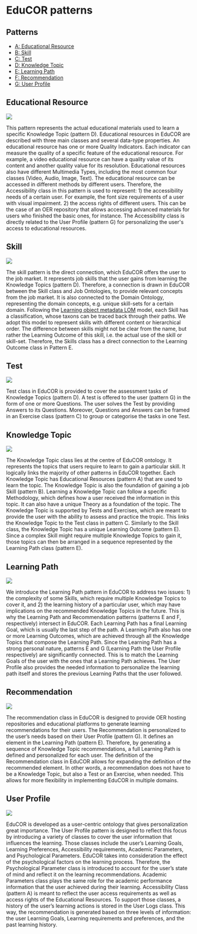 # EduCOR patterns

## Patterns

 * [A: Educational Resource](#Educational-Resource)
 * [B: Skill](#Skill) 
 * [C: Test](#Test)
 * [D: Knowledge Topic](#Knowledge-Topic)
 * [E: Learning Path](#Learning-Path)
 * [F: Recommendation](#Recommendation)
 * [G: User Profile](#User-Profile)
 
## Educational Resource

![](EduCOR-patternA)

This pattern represents the actual educational materials used to learn a specific Knowledge Topic (pattern D). Educational resources in EduCOR are described with three main classes and several data-type properties. An educational resource has one or more Quality Indicators. Each indicator can measure the quality of a specific feature of the educational resource. For example, a video educational resource can have a quality value of its content and another quality value for its resolution. Educational resources also have different Multimedia Types, including the most common four classes (Video, Audio, Image, Text). The educational resource can be accessed in different methods by different users. Therefore, the Accessibility class in this pattern is used to represent: 1) the accessibility needs of a certain user. For example, the font size requirements of a user with visual impairment. 2) the access rights of different users. This can be the case of an OER repository that allows accessing advanced materials for users who finished the basic ones, for instance. The Accessibility class is directly related to the User Profile (pattern G) for personalizing the user's access to educational resources.


## Skill

![](EduCOR-patternB)

The skill pattern is the direct connection, which EduCOR offers the user to the job market. It represents job skills that the user gains from learning the Knowledge Topics (pattern D). Therefore, a connection is drawn in EduCOR between the Skill class and Job Ontologies, to provide relevant concepts from the job market. It is also connected to the Domain Ontology, representing the domain concepts, e.g. unique skill-sets for a certain domain.
Following the [Learning object metadata LOM](https://en.wikipedia.org/wiki/Learning_object_metadata) model, each Skill has a classification, whose taxons can be traced back through their paths. We adopt this model to represent skills with different content or hierarchical order. The difference between skills might not be clear from the name, but rather the Learning Outcome of this skill, i.e. the actual use of the skill or skill-set. Therefore, the Skills class has a direct connection to the Learning Outcome class in Pattern E.

## Test

![](EduCOR-patternC.png)

Test class in EduCOR is provided to cover the assessment tasks of Knowledge Topics (pattern D). A test is offered to the user (pattern G) in the form of one or more Questions. The user solves the Test by providing Answers to its Questions. Moreover, Questions and Answers can be framed in an Exercise class (pattern C) to group or categorise the tasks in one Test.

## Knowledge Topic

![](EduCOR-patternD.png)

The Knowledge Topic class lies at the centre of EduCOR ontology. It represents the topics that users require to learn to gain a particular skill. It logically links the majority of other patterns in EduCOR together. Each Knowledge Topic has Educational Resources (pattern A) that are used to learn the topic. The Knowledge Topic is also the foundation of gaining a job Skill (pattern B). Learning a Knowledge Topic can follow a specific Methodology, which defines how a user received the information in this topic. It can also have a unique Theory as a foundation of the topic. The Knowledge Topic is supported by Tests and Exercises, which are meant to provide the user with the ability to assess and practice the tropic. This links the Knowledge Topic to the Test class in pattern C. Similarly to the Skill class, the Knowledge Topic has a unique Learning Outcome (pattern E). Since a complex Skill might require multiple Knowledge Topics to gain it, those topics can then be arranged in a sequence represented by the Learning Path class (pattern E). 

## Learning Path

![](EduCOR-patternE.png)

We introduce the Learning Path pattern in EduCOR to address two issues: 1) the complexity of some Skills, which require multiple Knowledge Topics to cover it, and 2) the learning history of a particular user, which may have implications on the recommended Knowledge Topics in the future. This is why the Learning Path and Recommendation patterns (patterns E and F, respectively) intersect in EduCOR. 
Each Learning Path has a final Learning Goal, which is usually the last step of the path. A Learning Path also has one or more Learning Outcomes, which are achieved through all the Knowledge Topics that compose the Learning Path. 
Since the Learning Path has a strong personal nature, patterns E and G (Learning Path the User Profile respectively) are significantly connected. This is to match the Learning Goals of the user with the ones that a Learning Path achieves. The User Profile also provides the needed information to personalize the learning path itself and stores the previous Learning Paths that the user followed. 

## Recommendation

![](EduCOR-patternF.png)

The recommendation class in EduCOR is designed to provide OER hosting repositories and educational platforms to generate learning recommendations for their users. The Recommendation is personalized to the user’s needs based on their User Profile (pattern G). It defines an element in the Learning Path (pattern E). Therefore, by generating a sequence of Knowledge Topic recommendations, a full Learning Path is defined and personalized for each user. The definition of the Recommendation class in EduCOR allows for expanding the definition of the recommended element. In other words, a recommendation does not have to be a Knowledge Topic, but also a Test or an Exercise, when needed. This allows for more flexibility in implementing EduCOR in multiple domains.  

## User Profile

![](EduCOR-patternG.png)

EduCOR is developed as a user-centric ontology that gives personalization great importance. The User Profile pattern is designed to reflect this focus by introducing a variety of classes to cover the user information that influences the learning. Those classes include the user’s Learning Goals, Learning Preferences, Accessibility requirements, Academic Parameters, and Psychological Parameters.
EduCOR takes into consideration the effect of the psychological factors on the learning process. Therefore, the Psychological Parameter class is introduced to account for the user’s state of mind and reflect it on the learning recommendations. Academic Parameters class plays the same role for the academic performance information that the user achieved during their learning. Accessibility Class (pattern A) is meant to reflect the user access requirements as well as access rights of the Educational Resources. To support those classes, a history of the user’s learning actions is stored in the User Logs class. This way, the recommendation is generated based on three levels of information: the user Learning Goals, Learning requirements and preferences, and the past learning history. 
